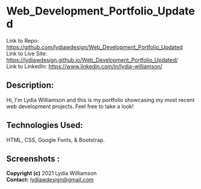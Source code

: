 # Web_Development_Portfolio_Updated

Link to Repo: https://github.com/lydiawdesign/Web_Development_Portfolio_Updated <br />
Link to Live Site: https://lydiawdesign.github.io/Web_Development_Portfolio_Updated/ <br />
Link to LinkedIn: https://www.linkedin.com/in/lydia-williamson/

## Description: 
Hi, I'm Lydia Williamson and this is my  portfolio showcasing my most recent web development projects. Feel free to take a look!  

## Technologies Used: 

HTML, CSS, Google Fonts, & Bootstrap.

## Screenshots :



**Copyright (c)** 2021 Lydia Williamson <br />
**Contact:** lydiawdesign@gmail.com